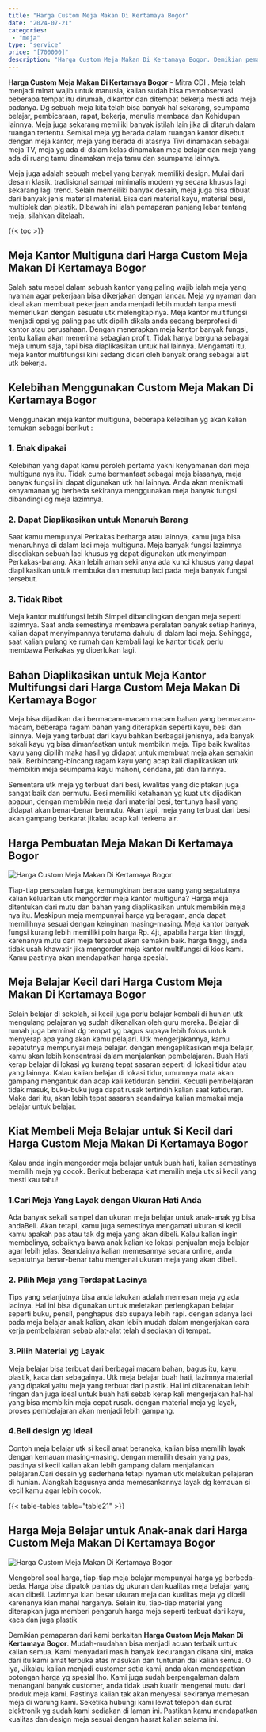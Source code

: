 ```yaml
---
title: "Harga Custom Meja Makan Di Kertamaya Bogor"
date: "2024-07-21"
categories:
 - "meja"
type: "service"
price: "[700000]"
description: "Harga Custom Meja Makan Di Kertamaya Bogor. Demikian pemaparan dari kami berkaitan **Harga Custom Meja Makan Di Kertamaya Bogor**. Mudah-mudahan bisa menjadi..."
---
```


**Harga Custom Meja Makan Di Kertamaya Bogor** - Mitra CDI . Meja telah menjadi minat wajib untuk manusia, kalian sudah bisa memobservasi beberapa tempat itu dirumah, dikantor dan ditempat bekerja mesti ada meja padanya. Dg sebuah meja kita telah bisa banyak hal sekarang, seumpama belajar, pembicaraan, rapat, bekerja, menulis membaca dan Kehidupan lainnya. Meja juga sekarang memiliki banyak istilah lain jika di ditaruh dalam ruangan tertentu. Semisal meja yg berada dalam ruangan kantor disebut dengan meja kantor, meja yang berada di atasnya Tivi dinamakan sebagai meja TV, meja yg ada di dalam kelas dinamakan meja belajar dan meja yang ada di ruang tamu dinamakan meja tamu dan seumpama lainnya.

Meja juga adalah sebuah mebel yang banyak memiliki design. Mulai dari desain klasik, tradisional sampai minimalis modern yg secara khusus lagi sekarang lagi trend. Selain memeiliki banyak desain, meja juga bisa dibuat dari banyak jenis material material. Bisa dari material kayu, material besi, multiplek dan plastik. Dibawah ini ialah pemaparan panjang lebar tentang meja, silahkan ditelaah.

{{< toc >}}

## Meja Kantor Multiguna dari Harga Custom Meja Makan Di Kertamaya Bogor

Salah satu mebel dalam sebuah kantor yang paling wajib ialah meja yang nyaman agar pekerjaan bisa dikerjakan dengan lancar. Meja yg nyaman dan ideal akan membuat pekerjaan anda menjadi lebih mudah tanpa mesti memerlukan dengan sesuatu utk melengkapinya. Meja kantor multifungsi menjadi opsi yg paling pas utk dipilih dikala anda sedang berprofesi di kantor atau perusahaan. Dengan menerapkan meja kantor banyak fungsi, tentu kalian akan menerima sebagian profit. Tidak hanya berguna sebagai meja umum saja, tapi bisa diaplikasikan untuk hal lainnya. Mengamati itu, meja kantor multifungsi kini sedang dicari oleh banyak orang sebagai alat utk bekerja.

## Kelebihan Menggunakan Custom Meja Makan Di Kertamaya Bogor

Menggunakan meja kantor multiguna, beberapa kelebihan yg akan kalian temukan sebagai berikut :

### 1\. Enak dipakai

Kelebihan yang dapat kamu peroleh pertama yakni kenyamanan dari meja multiguna nya itu. Tidak cuma bermanfaat sebagai meja biasanya, meja banyak fungsi ini dapat digunakan utk hal lainnya. Anda akan menikmati kenyamanan yg berbeda sekiranya menggunakan meja banyak fungsi dibandingi dg meja lazimnya.

### 2\. Dapat Diaplikasikan untuk Menaruh Barang

Saat kamu mempunyai Perkakas berharga atau lainnya, kamu juga bisa menaruhnya di dalam laci meja multiguna. Meja banyak fungsi lazimnya disediakan sebuah laci khusus yg dapat digunakan utk menyimpan Perkakas-barang. Akan lebih aman sekiranya ada kunci khusus yang dapat diaplikasikan untuk membuka dan menutup laci pada meja banyak fungsi tersebut.

### 3\. Tidak Ribet

Meja kantor multifungsi lebih Simpel dibandingkan dengan meja seperti lazimnya. Saat anda semestinya membawa peralatan banyak setiap harinya, kalian dapat menyimpannya terutama dahulu di dalam laci meja. Sehingga, saat kalian pulang ke rumah dan kembali lagi ke kantor tidak perlu membawa Perkakas yg diperlukan lagi.

## Bahan Diaplikasikan untuk Meja Kantor Multifungsi dari Harga Custom Meja Makan Di Kertamaya Bogor

Meja bisa dijadikan dari bermacam-macam macam bahan yang bermacam-macam, beberapa ragam bahan yang diterapkan seperti kayu, besi dan lainnya. Meja yang terbuat dari kayu bahkan berbagai jenisnya, ada banyak sekali kayu yg bisa dimanfaatkan untuk membikin meja. Tipe baik kwalitas kayu yang dipilih maka hasil yg didapat untuk membuat meja akan semakin baik. Berbincang-bincang ragam kayu yang acap kali diaplikasikan utk membikin meja seumpama kayu mahoni, cendana, jati dan lainnya.

Sementara utk meja yg terbuat dari besi, kwalitas yang diciptakan juga sangat baik dan bermutu. Besi memiliki ketahanan yg kuat utk dijadikan apapun, dengan membikin meja dari material besi, tentunya hasil yang didapat akan benar-benar bermutu. Akan tapi, meja yang terbuat dari besi akan gampang berkarat jikalau acap kali terkena air.

## Harga Pembuatan Meja Makan Di Kertamaya Bogor

![Harga Custom Meja Makan Di Kertamaya Bogor](/images/meja/meja-dewasa-002.jpg)

Tiap-tiap persoalan harga, kemungkinan berapa uang yang sepatutnya kalian keluarkan utk mengorder meja kantor multiguna? Harga meja ditentukan dari mutu dan bahan yang diaplikasikan untuk membikin meja nya itu. Meskipun meja mempunyai harga yg beragam, anda dapat memilihnya sesuai dengan keinginan masing-masing. Meja kantor banyak fungsi kurang lebih memiliki poin harga Rp. 4jt, apabila harga kian tinggi, karenanya mutu dari meja tersebut akan semakin baik. harga tinggi, anda tidak usah khawatir jika mengorder meja kantor multifungsi di kios kami. Kamu pastinya akan mendapatkan harga spesial.

## Meja Belajar Kecil dari Harga Custom Meja Makan Di Kertamaya Bogor

Selain belajar di sekolah, si kecil juga perlu belajar kembali di hunian utk mengulang pelajaran yg sudah dikenalkan oleh guru mereka. Belajar di rumah juga berminat dg tempat yg bagus supaya lebih fokus untuk menyerap apa yang akan kamu pelajari. Utk mengerjakannya, kamu sepatutnya mempunyai meja belajar. dengan mengaplikasikan meja belajar, kamu akan lebih konsentrasi dalam menjalankan pembelajaran. Buah Hati kerap belajar di lokasi yg kurang tepat sasaran seperti di lokasi tidur atau yang lainnya. Kalau kalian belajar di lokasi tidur, umumnya mata akan gampang mengantuk dan acap kali ketiduran sendiri. Kecuali pembelajaran tidak masuk, buku-buku juga dapat rusak tertindih kalian saat ketiduran. Maka dari itu, akan lebih tepat sasaran seandainya kalian memakai meja belajar untuk belajar.

## Kiat Membeli Meja Belajar untuk Si Kecil dari Harga Custom Meja Makan Di Kertamaya Bogor

Kalau anda ingin mengorder meja belajar untuk buah hati, kalian semestinya memilih meja yg cocok. Berikut beberapa kiat memilih meja utk si kecil yang mesti kau tahu!

### 1.Cari Meja Yang Layak dengan Ukuran Hati Anda

Ada banyak sekali sampel dan ukuran meja belajar untuk anak-anak yg bisa andaBeli. Akan tetapi, kamu juga semestinya mengamati ukuran si kecil kamu apakah pas atau tak dg meja yang akan dibeli. Kalau kalian ingin membelinya, sebaiknya bawa anak kalian ke lokasi penjualan meja belajar agar lebih jelas. Seandainya kalian memesannya secara online, anda sepatutnya benar-benar tahu mengenai ukuran meja yang akan dibeli.

### 2\. Pilih Meja yang Terdapat Lacinya

Tips yang selanjutnya bisa anda lakukan adalah memesan meja yg ada lacinya. Hal ini bisa digunakan untuk meletakan perlengkapan belajar seperti buku, pensil, penghapus dsb supaya lebih rapi. dengan adanya laci pada meja belajar anak kalian, akan lebih mudah dalam mengerjakan cara kerja pembelajaran sebab alat-alat telah disediakan di tempat.

### 3.Pilih Material yg Layak

Meja belajar bisa terbuat dari berbagai macam bahan, bagus itu, kayu, plastik, kaca dan sebagainya. Utk meja belajar buah hati, lazimnya material yang dipakai yaitu meja yang terbuat dari plastik. Hal ini dikarenakan lebih ringan dan juga ideal untuk buah hati sebab kerap kali mengerjakan hal-hal yang bisa membikin meja cepat rusak. dengan material meja yg layak, proses pembelajaran akan menjadi lebih gampang.

### 4.Beli design yg Ideal

Contoh meja belajar utk si kecil amat beraneka, kalian bisa memilih layak dengan kemauan masing-masing. dengan memilih desain yang pas, pastinya si kecil kalian akan lebih gampang dalam menjalankan pelajaran.Cari desain yg sederhana tetapi nyaman utk melakukan pelajaran di hunian. Alangkah bagusnya anda memesankannya layak dg kemauan si kecil kamu agar lebih cocok.

{{< table-tables table="table21" >}}

## Harga Meja Belajar untuk Anak-anak dari Harga Custom Meja Makan Di Kertamaya Bogor

![Harga Custom Meja Makan Di Kertamaya Bogor](/images/meja/meja-anak-010.jpg)

Mengobrol soal harga, tiap-tiap meja belajar mempunyai harga yg berbeda-beda. Harga bisa dipatok pantas dg ukuran dan kualitas meja belajar yang akan dibeli. Lazimnya kian besar ukuran meja dan kualitas meja yg dibeli karenanya kian mahal harganya. Selain itu, tiap-tiap material yang diterapkan juga memberi pengaruh harga meja seperti terbuat dari kayu, kaca dan juga plastik

Demikian pemaparan dari kami berkaitan **Harga Custom Meja Makan Di Kertamaya Bogor**. Mudah-mudahan bisa menjadi acuan terbaik untuk kalian semua. Kami menyadari masih banyak kekurangan disana sini, maka dari itu kami amat terbuka atas masukan dan tuntunan dai kalian semua. O iya, Jikalau kalian menjadi customer setia kami, anda akan mendapatkan potongan harga yg spesial lho. Kami juga sudah berpengalaman dalam menangani banyak customer, anda tidak usah kuatir mengenai mutu dari produk meja kami. Pastinya kalian tak akan menyesal sekiranya memesan meja di warung kami. Seketika hubungi kami lewat telepon dan surat elektronik yg sudah kami sediakan di laman ini. Pastikan kamu mendapatkan kualitas dan design meja sesuai dengan hasrat kalian selama ini.
